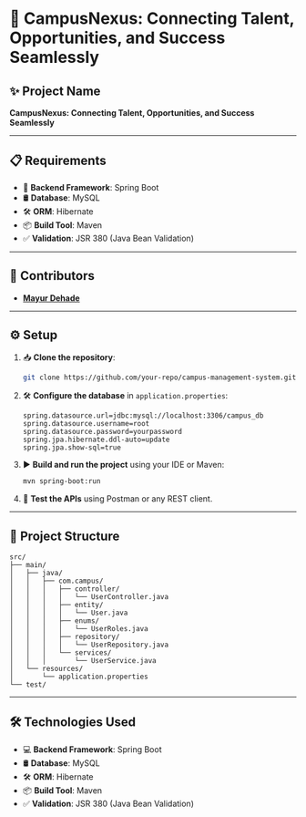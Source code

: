 # 🌟 CampusNexus: Connecting Talent, Opportunities, and Success Seamlessly

## ✨ Project Name

**CampusNexus: Connecting Talent, Opportunities, and Success Seamlessly**

---

## 📋 Requirements

- 🚀 **Backend Framework**: Spring Boot
- 🛢️ **Database**: MySQL
- 🛠️ **ORM**: Hibernate
- 📦 **Build Tool**: Maven
- ✅ **Validation**: JSR 380 (Java Bean Validation)

---

## 👥 Contributors

- **[Mayur Dehade](mailto:dehademayur9@gmail.com)**

---

## ⚙️ Setup

1. 📥 **Clone the repository**:
   ```bash
   git clone https://github.com/your-repo/campus-management-system.git
   ```
2. 🛠️ **Configure the database** in `application.properties`:
   ```properties
   spring.datasource.url=jdbc:mysql://localhost:3306/campus_db
   spring.datasource.username=root
   spring.datasource.password=yourpassword
   spring.jpa.hibernate.ddl-auto=update
   spring.jpa.show-sql=true
   ```
3. ▶️ **Build and run the project** using your IDE or Maven:
   ```bash
   mvn spring-boot:run
   ```
4. 🧪 **Test the APIs** using Postman or any REST client.

---

## 📂 Project Structure

```
src/
├── main/
│   ├── java/
│   │   ├── com.campus/
│   │   │   ├── controller/
│   │   │   │   └── UserController.java
│   │   │   ├── entity/
│   │   │   │   └── User.java
│   │   │   ├── enums/
│   │   │   │   └── UserRoles.java
│   │   │   ├── repository/
│   │   │   │   └── UserRepository.java
│   │   │   └── services/
│   │   │       └── UserService.java
│   └── resources/
│       └── application.properties
└── test/
```

---

## 🛠️ Technologies Used

- 💻 **Backend Framework**: Spring Boot
- 🛢️ **Database**: MySQL
- 🛠️ **ORM**: Hibernate
- 📦 **Build Tool**: Maven
- ✅ **Validation**: JSR 380 (Java Bean Validation)
